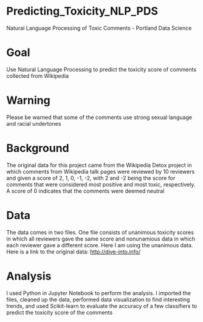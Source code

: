 # Predicting_Toxicity_NLP_PDS
Natural Language Processing of Toxic Comments - Portland Data Science 

# Goal
Use Natural Language Processing to predict the toxicity score of comments collected from Wikipedia

# Warning
Please be warned that some of the comments use strong sexual language and racial undertones

# Background
The original data for this project came from the Wikipedia Detox project in which comments from Wikipedia talk pages were reviewed by 10 reviewers and given a score of 2, 1, 0, -1, -2, with 2 and -2 being the score for comments that were considered most positive and most toxic, respectively. A score of 0 indicates that the comments were deemed neutral

# Data
The data comes in two files. One file consists of unanimous toxicity scores in which all reviewers gave the same score and nonunamious data in which each reviewer gave a different score. Here I am using the unanimous data. Here is a link to the original data: http://dive-into.info/

# Analysis
I used Python in Jupyter Notebook to perform the analysis. I imported the files, cleaned up the data, performed data visualization to find interesting trends, and used Scikit-learn to evaluate the accuracy of a few classifiers to predict the toxicity score of the comments
